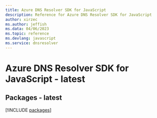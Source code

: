 ```yaml
---
title: Azure DNS Resolver SDK for JavaScript
description: Reference for Azure DNS Resolver SDK for JavaScript
author: xirzec
ms.author: jeffish
ms.data: 04/06/2023
ms.topic: reference
ms.devlang: javascript
ms.service: dnsresolver
---
```

# Azure DNS Resolver SDK for JavaScript - latest
## Packages - latest
[!INCLUDE [packages](dns-resolver-index.md)]